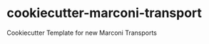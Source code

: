 cookiecutter-marconi-transport
==============================

Cookiecutter Template for new Marconi Transports
